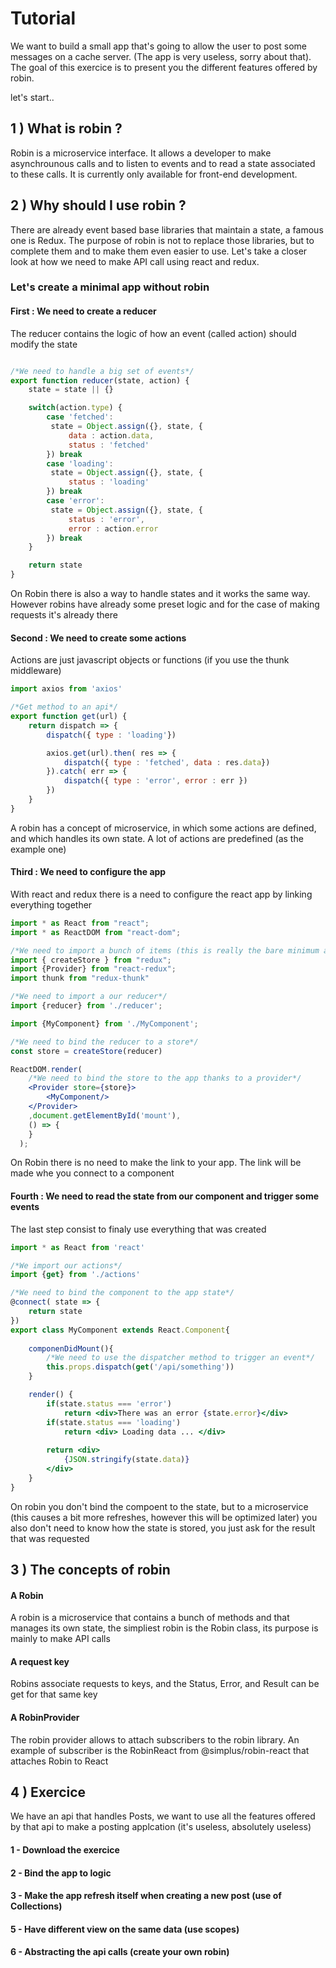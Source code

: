 # Tutorial

We want to build a small app that's going to allow the user to post some messages on a cache server. (The app is very useless, sorry about that).
The goal of this exercice is to present you the different features offered by robin.

let's start..

## 1 ) What is robin ?

Robin is a microservice interface. It allows a developer to make asynchrounous calls and to listen to events and to read a state  associated to these calls.
It is currently only available for front-end development.

## 2 )  Why should I use robin ?

There are already event based base libraries that maintain a state, a famous one is Redux. The purpose of robin is not to replace those libraries, but to complete them and to make them even easier to use.
Let's take a closer look at how we need to make API call using react and redux.

### Let's create a minimal app without robin

#### First : We need to create a reducer

The reducer contains the logic of how an event (called action) should modify the state

```jsx

/*We need to handle a big set of events*/
export function reducer(state, action) {
    state = state || {}

    switch(action.type) {
        case 'fetched':
         state = Object.assign({}, state, { 
             data : action.data,
             status : 'fetched'
        }) break
        case 'loading':
         state = Object.assign({}, state, { 
             status : 'loading'
        }) break
        case 'error':
         state = Object.assign({}, state, { 
             status : 'error',
             error : action.error
        }) break
    }

    return state
}  
```
On Robin there is also a way to handle states and it works the same way. However robins have already some preset logic and for the case of making requests it's already there 

#### Second : We need to create some actions

Actions are just javascript objects or functions (if you use the thunk middleware)

```jsx
import axios from 'axios'

/*Get method to an api*/
export function get(url) {
    return dispatch => {
        dispatch({ type : 'loading'})

        axios.get(url).then( res => {
            dispatch({ type : 'fetched', data : res.data})
        }).catch( err => {
            dispatch({ type : 'error', error : err })
        })
    }
}

```

A robin has a concept of microservice, in which some actions are defined, and which handles its own state.
A lot of actions are predefined (as the example one)

#### Third : We need to configure the app

With react and redux there is a need to configure the react app by linking everything together

```jsx
import * as React from "react";
import * as ReactDOM from "react-dom";

/*We need to import a bunch of items (this is really the bare minimum and not enough for a big app)*/
import { createStore } from "redux";
import {Provider} from "react-redux";
import thunk from "redux-thunk"

/*We need to import a our reducer*/
import {reducer} from './reducer';

import {MyComponent} from './MyComponent';

/*We need to bind the reducer to a store*/
const store = createStore(reducer)

ReactDOM.render(
    /*We need to bind the store to the app thanks to a provider*/
    <Provider store={store}>
        <MyComponent/>
    </Provider>
    ,document.getElementById('mount'),
    () => {
    }
  );
```

On Robin there is no need to make the link to your app. The link will be made whe you connect to a component

#### Fourth : We need to read the state from our component and trigger some events
The last step consist to finaly use everything that was created

```jsx
import * as React from 'react'

/*We import our actions*/
import {get} from './actions'

/*We need to bind the component to the app state*/
@connect( state => {
    return state
})
export class MyComponent extends React.Component{
    
    componenDidMount(){
        /*We need to use the dispatcher method to trigger an event*/
        this.props.dispatch(get('/api/something'))
    }

    render() {
        if(state.status === 'error')
            return <div>There was an error {state.error}</div>
        if(state.status === 'loading')
            return <div> Loading data ... </div>
        
        return <div>
            {JSON.stringify(state.data)}
        </div>
    }
}
```
On robin you don't bind the compoent to the state, but to a microservice (this causes a bit more refreshes, however this will be optimized later)
you also don't need to know how the state is stored, you just ask for the result that was requested


## 3 ) The concepts of robin

#### A Robin

A robin is a microservice that contains a bunch of methods and that manages its own state, the simpliest robin is the Robin class, its purpose is mainly to make API calls

#### A request key

Robins associate requests to keys, and the Status, Error, and Result can be get for that same key

#### A RobinProvider

The robin provider allows to attach subscribers to the robin library. An example of subscriber is the RobinReact from @simplus/robin-react that attaches Robin to React


## 4 ) Exercice

We have an api that handles Posts,
we want to use all the features offered by that api to make a posting applcation (it's useless, absolutely useless)

#### 1 - Download the exercice
#### 2 - Bind the app to logic 
#### 3 - Make the app refresh itself when creating a new post (use of Collections)
#### 5 - Have different view on the same data (use scopes)
#### 6 - Abstracting the api calls (create your own robin)

